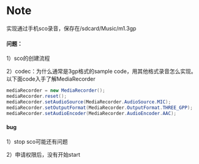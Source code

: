 # Note

实现通过手机sco录音，保存在/sdcard/Music/m1.3gp



#### 问题：

1）sco的创建流程

2）codec：为什么通常是3gp格式的sample code，用其他格式录音怎么实现。以下面code入手了解MediaRecorder

```java
mediaRecorder = new MediaRecorder();
mediaRecorder.reset();
mediaRecorder.setAudioSource(MediaRecorder.AudioSource.MIC);
mediaRecorder.setOutputFormat(MediaRecorder.OutputFormat.THREE_GPP);
mediaRecorder.setAudioEncoder(MediaRecorder.AudioEncoder.AAC);
```



#### bug

1）stop sco可能还有问题

2）申请权限后，没有开始start